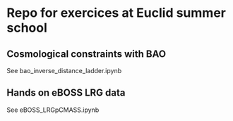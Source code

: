 # Repo for exercices at Euclid summer school

## Cosmological constraints with BAO

See bao_inverse_distance_ladder.ipynb

## Hands on eBOSS LRG data

See eBOSS_LRGpCMASS.ipynb
